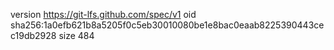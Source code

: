 version https://git-lfs.github.com/spec/v1
oid sha256:1a0efb621b8a5205f0c5eb30010080be1e8bac0eaab8225390443cec19db2928
size 484
